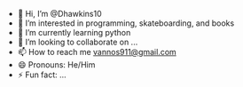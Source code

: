 - 👋 Hi, I’m @Dhawkins10
- 👀 I’m interested in programming, skateboarding, and books
- 🌱 I’m currently learning python
- 💞️ I’m looking to collaborate on ...
- 📫 How to reach me vannos911@gmail.com
- 😄 Pronouns: He/Him
- ⚡ Fun fact: ...

<!---
Dhawkins10/Dhawkins10 is a ✨ special ✨ repository because its `README.md` (this file) appears on your GitHub profile.
You can click the Preview link to take a look at your changes.
--->
